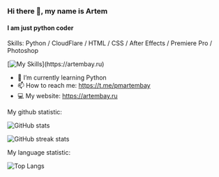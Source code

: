 ### Hi there 👋, my name is Artem
#### I am just python coder

Skills: Python / CloudFlare / HTML / CSS / After Effects / Premiere Pro / Photoshop

[![My Skills](https://skillicons.dev/icons?i=py,flask,html,css,bootstrap,cloudflare,linux,docker,git,github,figma,pr,ps,)](https://artembay.ru)

- 🌱 I’m currently learning Python  
- 📫 How to reach me: https://t.me/pmartembay 
- 💻 My website: https://artembay.ru


My github statistic:

![GitHub stats](https://github-readme-stats-git-masterrstaa-rickstaa.vercel.app/api?username=Artembay&theme=tokyonight&show_icons=true)  

![GitHub streak stats](https://github-readme-streak-stats.herokuapp.com/?user=Artembay&theme=tokyonight&show_icons=true)  

My language statistic:

![Top Langs](https://github-readme-stats.vercel.app/api/top-langs/?username=artembay&layout=compact&theme=tokyonight)
